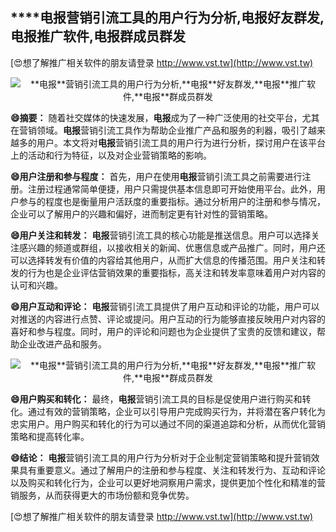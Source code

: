 ## ****电报**营销引流工具的用户行为分析,**电报**好友群发,**电报**推广软件,**电报**群成员群发**

[😍想了解推广相关软件的朋友请登录 http://www.vst.tw](http://www.vst.tw)

 <center><img src="https://vst.tw/MP4/tuiguang/png/7.png" alt="**电报**营销引流工具的用户行为分析,**电报**好友群发,**电报**推广软件,**电报**群成员群发"></center>

**😄摘要：**
随着社交媒体的快速发展，**电报**成为了一种广泛使用的社交平台，尤其在营销领域。**电报**营销引流工具作为帮助企业推广产品和服务的利器，吸引了越来越多的用户。本文将对**电报**营销引流工具的用户行为进行分析，探讨用户在该平台上的活动和行为特征，以及对企业营销策略的影响。

**😄用户注册和参与程度：**
首先，用户在使用**电报**营销引流工具之前需要进行注册。注册过程通常简单便捷，用户只需提供基本信息即可开始使用平台。此外，用户参与的程度也是衡量用户活跃度的重要指标。通过分析用户的注册和参与情况，企业可以了解用户的兴趣和偏好，进而制定更有针对性的营销策略。

**😄用户关注和转发：**
**电报**营销引流工具的核心功能是推送信息。用户可以选择关注感兴趣的频道或群组，以接收相关的新闻、优惠信息或产品推广。同时，用户还可以选择转发有价值的内容给其他用户，从而扩大信息的传播范围。用户关注和转发的行为也是企业评估营销效果的重要指标，高关注和转发率意味着用户对内容的认可和兴趣。

**😄用户互动和评论：**
**电报**营销引流工具提供了用户互动和评论的功能，用户可以对推送的内容进行点赞、评论或提问。用户互动的行为能够直接反映用户对内容的喜好和参与程度。同时，用户的评论和问题也为企业提供了宝贵的反馈和建议，帮助企业改进产品和服务。

 <center><img src="https://vst.tw/MP4/tuiguang/png/0.png" alt="**电报**营销引流工具的用户行为分析,**电报**好友群发,**电报**推广软件,**电报**群成员群发"></center>

**😄用户购买和转化：**
最终，**电报**营销引流工具的目标是促使用户进行购买和转化。通过有效的营销策略，企业可以引导用户完成购买行为，并将潜在客户转化为忠实用户。用户购买和转化的行为可以通过不同的渠道追踪和分析，从而优化营销策略和提高转化率。

**😄结论：**
**电报**营销引流工具的用户行为分析对于企业制定营销策略和提升营销效果具有重要意义。通过了解用户的注册和参与程度、关注和转发行为、互动和评论以及购买和转化行为，企业可以更好地洞察用户需求，提供更加个性化和精准的营销服务，从而获得更大的市场份额和竞争优势。

[😍想了解推广相关软件的朋友请登录 http://www.vst.tw](http://www.vst.tw)




